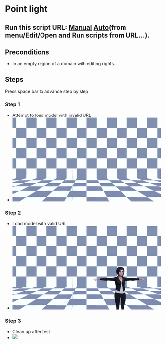 # Point light
## Run this script URL: [Manual](./test.js?raw=true)   [Auto](./testAuto.js?raw=true)(from menu/Edit/Open and Run scripts from URL...).

## Preconditions
- In an empty region of a domain with editing rights.

## Steps
Press space bar to advance step by step

### Step 1
- Attempt to load model with invalid URL
- ![](./ExpectedImage_00000.png)
### Step 2
- Load model with valid URL
- ![](./ExpectedImage_00001.png)
### Step 3
- Clean up after test
- ![](./ExpectedImage_00002.png)
